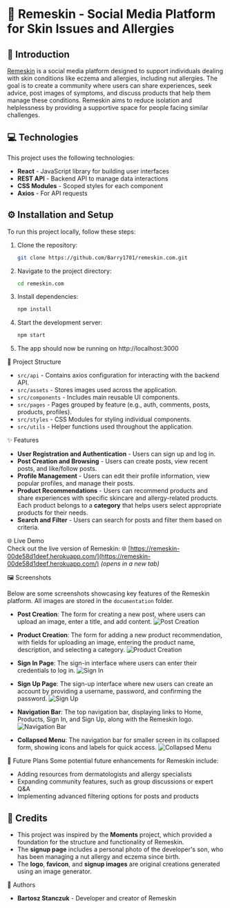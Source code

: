 # 🌿 Remeskin - Social Media Platform for Skin Issues and Allergies

## 📘 Introduction
[Remeskin](https://remeskin-00de58d1deef.herokuapp.com/) is a social media platform designed to support individuals dealing with skin conditions like eczema and allergies, including nut allergies. The goal is to create a community where users can share experiences, seek advice, post images of symptoms, and discuss products that help them manage these conditions. Remeskin aims to reduce isolation and helplessness by providing a supportive space for people facing similar challenges.

## 💻 Technologies
This project uses the following technologies:
- **React** - JavaScript library for building user interfaces
- **REST API** - Backend API to manage data interactions
- **CSS Modules** - Scoped styles for each component
- **Axios** - For API requests

## ⚙️ Installation and Setup
To run this project locally, follow these steps:

1. Clone the repository:
    ```bash
    git clone https://github.com/Barry1701/remeskin.com.git

    ```

2. Navigate to the project directory:
    ```bash
    cd remeskin.com
    
    ```

3. Install dependencies:
    ```bash
    npm install
    
    ```

4. Start the development server:
    ```bash
    npm start

    ```

5. The app should now be running on http://localhost:3000

📁 Project Structure
- `src/api` - Contains axios configuration for interacting with the backend API.
- `src/assets` - Stores images used across the application.
- `src/components` - Includes main reusable UI components.
- `src/pages` - Pages grouped by feature (e.g., auth, comments, posts, products, profiles).
- `src/styles` - CSS Modules for styling individual components.
- `src/utils` - Helper functions used throughout the application.

✨ Features
- **User Registration and Authentication** - Users can sign up and log in.
- **Post Creation and Browsing** - Users can create posts, view recent posts, and like/follow posts.
- **Profile Management** - Users can edit their profile information, view popular profiles, and manage their posts.
- **Product Recommendations** - Users can recommend products and share experiences with specific skincare and allergy-related products. Each product belongs to a **category** that helps users select appropriate products for their needs.
- **Search and Filter** - Users can search for posts and filter them based on criteria.


🌐 Live Demo  
Check out the live version of Remeskin: 🌐 [https://remeskin-00de58d1deef.herokuapp.com/](https://remeskin-00de58d1deef.herokuapp.com/) _(opens in a new tab)_

🖼️ Screenshots

Below are some screenshots showcasing key features of the Remeskin platform. All images are stored in the `documentation` folder.

- **Post Creation**: The form for creating a new post, where users can upload an image, enter a title, and add content.
  ![Post Creation](documentation/post.png)

- **Product Creation**: The form for adding a new product recommendation, with fields for uploading an image, entering the product name, description, and selecting a category.
  ![Product Creation](documentation/product.png)

- **Sign In Page**: The sign-in interface where users can enter their credentials to log in.
  ![Sign In](documentation/signin.png)

- **Sign Up Page**: The sign-up interface where new users can create an account by providing a username, password, and confirming the password.
  ![Sign Up](documentation/signup.png)

- **Navigation Bar**: The top navigation bar, displaying links to Home, Products, Sign In, and Sign Up, along with the Remeskin logo.
  ![Navigation Bar](documentation/nav.png)

- **Collapsed Menu**: The navigation bar for smaller screen in its collapsed form, showing icons and labels for quick access.
  ![Collapsed Menu](documentation/smaller.png)

🔮 Future Plans
Some potential future enhancements for Remeskin include:

- Adding resources from dermatologists and allergy specialists
- Expanding community features, such as group discussions or expert Q&A
- Implementing advanced filtering options for posts and products

## 📜 Credits

- This project was inspired by the **Moments** project, which provided a foundation for the structure and functionality of Remeskin.
- The **signup page** includes a personal photo of the developer's son, who has been managing a nut allergy and eczema since birth.
- The **logo**, **favicon**, and **signup images** are original creations generated using an image generator.


👤 Authors
- **Bartosz Stanczuk** - Developer and creator of Remeskin










   
